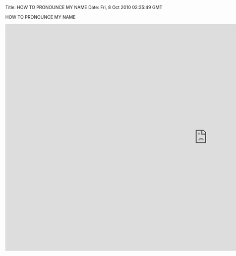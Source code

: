 Title: HOW TO PRONOUNCE MY NAME
Date: Fri, 8 Oct 2010 02:35:49 GMT

HOW TO PRONOUNCE MY NAME

<iframe src="http://player.vimeo.com/video/15973857?badge=0&amp;color=ffffff&amp;autoplay=1" width="1280" height="720" frameborder="0" webkitAllowFullScreen mozallowfullscreen allowFullScreen></iframe>